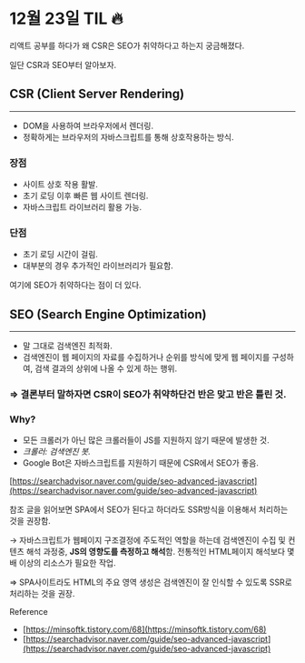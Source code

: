 # 12월 23일 TIL 🔥
리액트 공부를 하다가 왜 CSR은 SEO가 취약하다고 하는지 궁금해졌다.

일단 CSR과 SEO부터 알아보자.

## CSR (Client Server Rendering)

---

- DOM을 사용하여 브라우저에서 렌더링.
- 정확하게는 브라우저의 자바스크립트를 통해 상호작용하는 방식.

### 장점

- 사이트 상호 작용 활발.
- 초기 로딩 이후 빠른 웹 사이트 렌더링.
- 자바스크립트 라이브러리 활용 가능.

### 단점

- 초기 로딩 시간이 걸림.
- 대부분의 경우 추가적인 라이브러리가 필요함.

여기에 SEO가 취약하다는 점이 더 있다.

## SEO (Search Engine Optimization)

---

- 말 그대로 검색엔진 최적화.
- 검색엔진이 웹 페이지의 자료를 수집하거나 순위를 방식에 맞게 웹 페이지를 구성하여, 검색 결과의 상위에 나올 수 있게 하는 행위.

### ⇒ 결론부터 말하자면 CSR이 SEO가 취약하단건 반은 맞고 반은 틀린 것.

### Why?

- 모든 크롤러가 아닌 많은 크롤러들이 JS를 지원하지 않기 때문에 발생한 것.
- *크롤러: 검색엔진 봇.*
- Google Bot은 자바스크립트를 지원하기 때문에 CSR에서 SEO가 좋음.

[https://searchadvisor.naver.com/guide/seo-advanced-javascript](https://searchadvisor.naver.com/guide/seo-advanced-javascript)

참조 글을 읽어보면 SPA에서 SEO가 된다고 하더라도 SSR방식을 이용해서 처리하는 것을 권장함.

→ 자바스크립트가 웹페이지 구조결정에 주도적인 역할을 하는데 검색엔진이 수집 및 컨텐츠 해석 과정중, **JS의 영향도를 측정하고 해석**함. 전통적인 HTML페이지 해석보다 몇 배 이상의 리소스가 필요한 작업.

⇒ SPA사이트라도 HTML의 주요 영역 생성은 검색엔진이 잘 인식할 수 있도록 SSR로 처리하는 것을 권장.

Reference

- [https://minsoftk.tistory.com/68](https://minsoftk.tistory.com/68)
- [https://searchadvisor.naver.com/guide/seo-advanced-javascript](https://searchadvisor.naver.com/guide/seo-advanced-javascript)